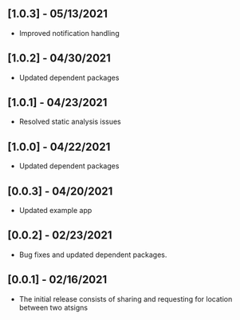 ## [1.0.3] - 05/13/2021

* Improved notification handling

## [1.0.2] - 04/30/2021

* Updated dependent packages

## [1.0.1] - 04/23/2021

* Resolved static analysis issues

## [1.0.0] - 04/22/2021

* Updated dependent packages

## [0.0.3] - 04/20/2021

* Updated example app

## [0.0.2] - 02/23/2021

* Bug fixes and updated dependent packages.

## [0.0.1] - 02/16/2021

* The initial release consists of sharing and requesting for location between two atsigns
